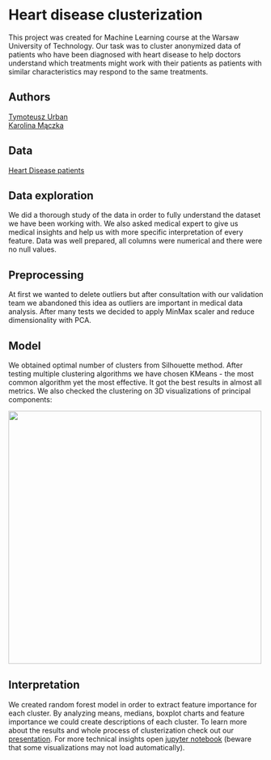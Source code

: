 # Heart disease clusterization
This project was created for Machine Learning course at the Warsaw University of Technology. Our task was to cluster anonymized data of patients who have been diagnosed with heart disease to help doctors understand which treatments might work with their patients as patients with similar characteristics may respond to the same treatments.

## Authors
[Tymoteusz Urban](https://github.com/tymsoncyferki)<br>
[Karolina Mączka](https://github.com/KarolinaMaczka)

## Data
[Heart Disease patients](https://www.kaggle.com/datasets/kingabzpro/heart-disease-patients)

## Data exploration
We did a thorough study of the data in order to fully understand the dataset we have been working with. We also asked medical expert to give us medical insights and help us with more specific interpretation of every feature. Data was well prepared, all columns were numerical and there were no null values. 

## Preprocessing
At first we wanted to delete outliers but after consultation with our validation team we abandoned this idea as outliers are important in medical data analysis. After many tests we decided to apply MinMax scaler and reduce dimensionality with PCA. 

## Model
We obtained optimal number of clusters from Silhouette method. After testing multiple clustering algorithms we have chosen KMeans - the most common algorithm yet the most effective. It got the best results in almost all metrics. We also checked the clustering on 3D visualizations of principal components:

<img src="https://github.com/tymsoncyferki/heart-disease-clusterization/blob/main/data/pca_visualization.png" width=500>

## Interpretation
We created random forest model in order to extract feature importance for each cluster. By analyzing means, medians, boxplot charts and feature importance we could create descriptions of each cluster. To learn more about the results and whole process of clusterization check out our [presentation](https://github.com/tymsoncyferki/heart-disease-clusterization/blob/main/project_presentation.pdf). For more technical insights open [jupyter notebook](https://github.com/tymsoncyferki/heart-disease-clusterization/blob/main/project_notebook.ipynb) (beware that some visualizations may not load automatically). 
